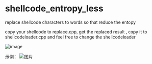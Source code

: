 # shellcode_entropy_less
replace shellcode characters to words so that reduce the entopy 

copy your shellcode to replace.cpp, get the replaced result , copy it to shellcodeloader.cpp and feel free to change the shellcodeloader

![image](https://user-images.githubusercontent.com/63333153/231361111-245f8799-a33b-4f07-8292-e09ae034ef40.png)

示例：
![图片](https://user-images.githubusercontent.com/63333153/231187346-cfde9c1b-2c2a-452c-814c-ebce4b2a8a6e.png)
